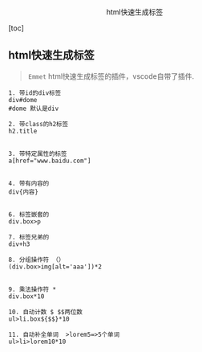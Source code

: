 <center>html快速生成标签</center>





[toc]





## html快速生成标签

> `Emmet` html快速生成标签的插件，vscode自带了插件.

```shell
1. 带id的div标签
div#dome
#dome 默认是div

2. 带class的h2标签
h2.title


3. 带特定属性的标签
a[href="www.baidu.com"]


4. 带有内容的
div{内容}


6. 标签嵌套的
div.box>p

7. 标签兄弟的
div+h3

8. 分组操作符 （）
(div.box>img[alt='aaa'])*2


9. 乘法操作符 * 
div.box*10

10. 自动计数 $ $$两位数
ul>li.box${$$}*10

11. 自动补全单词  >lorem5=>5个单词
ul>li>lorem10*10
```



